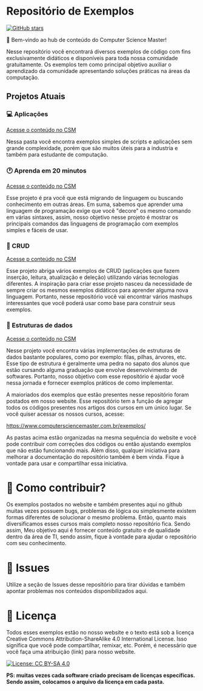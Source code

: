 

# Repositório de Exemplos

[![GitHub stars](https://img.shields.io/github/stars/ComputerScienceMaster/Exemplos.svg?style=social&label=Star&maxAge=2592000)](https://GitHub.com/ComputerScienceMaster/Exemplos/stargazers/)



 👋 Bem-vindo ao hub de conteúdo do Computer Science Master! 

Nesse repositório você encontrará diversos exemplos de código com fins exclusivamente didáticos e disponíveis para toda nossa comunidade gratuitamente. Os exemplos tem como principal objetivo auxiliar o aprendizado da comunidade apresentando soluções práticas na áreas da computação. 



## Projetos Atuais

### 💻 Aplicações

[Acesse o conteúdo no CSM](https://www.computersciencemaster.com.br/exemplos-de-aplicacoes/)

Nessa pasta você encontra exemplos simples de scripts e aplicações sem grande complexidade, porém que são muitos úteis para a industria e também para estudante de computação.

### 🕐 Aprenda em 20 minutos

[Acesse o conteúdo no CSM](https://www.computersciencemaster.com.br/aprenda-em-20-minutos/)

Esse projeto é pra você que está migrando de linguagem ou buscando conhecimento em outras áreas. Em suma, sabemos que aprender uma linguagem de programação exige que você "decore" os mesmo comando em várias sintaxes, assim, nosso objetivo nesse projeto é mostrar os principais comandos das linguagens de programação com exemplos simples e fáceis de usar.

### 🔑 CRUD

[Acesse p conteúdo no CSM](https://www.computersciencemaster.com.br/exemplos-de-crud/)

Esse projeto abriga vários exemplos de CRUD (aplicações que fazem inserção, leitura, atualização e deleção) utilizando várias tecnologias diferentes. A inspiração para criar esse projeto nasceu da necessidade de sempre criar os mesmos exemplos didáticos para aprender alguma nova linguagem. Portanto, nesse repositório você vai encontrar vários mashups interessantes que você poderá usar como base para construir seus exemplos.

###  🧠 Estruturas de dados

[Acesse o conteúdo no CSM](https://www.computersciencemaster.com.br/exercicios-de-estrutura-de-dados/)

Nesse projeto você encontra várias implementações de estruturas de dados bastante populares, como por exemplo: filas, pilhas, árvores, etc. Esse tipo de estrutura é geralmente uma pedra no sapato dos alunos que estão cursando alguma graduação que envolve desenvolvimento de softwares. Portanto, nosso objetivo com esse repositório é ajudar você nessa jornada e fornecer exemplos práticos de como implementar. 


A maioriados dos exemplos que estão presentes nesse repositório foram postados em nosso website. Esse repositório tem a função de agregar todos os códigos presentes nos artigos dos cursos em um único lugar. Se você quiser acessar os nossos cursos, acesse:

https://www.computersciencemaster.com.br/exemplos/

As pastas acima estão organizadas na mesma sequência do website e você pode contribuir com correções dos códigos ou então ajustando exemplos que não estão funcionando mais. Além disso, qualquer iniciativa para melhorar a documentação do repositório também é bem vinda. Fique à vontade para usar e compartilhar essa iniciativa.


# 🌟 Como contribuir?

Os exemplos postados no website e também presentes aqui no github muitas vezes possuem bugs, problemas de lógica ou simplesmente existem formas diferentes de solucionar o mesmo problema. Então, quanto mais diversificamos esses cursos mais completo nosso repositório fica. Sendo assim, Meu objetivo aqui é fornecer conteúdo gratuito e de qualidade dentro da área de TI, sendo assim, fique à vontade para ajudar o repositório com seu conhecimento. 

# 🎯 Issues

Utilize a seção de Issues desse repositório para tirar dúvidas e também apontar problemas nos conteúdos disponibilizados aqui.

# 📄 Licença 

Todos esses exemplos estão no nosso website e o texto está sob a licença Creative Commons Attribution-ShareAlike 4.0 International License. Isso significa que você pode compartilhar, remixar, etc. Porém, é necessário que você faça uma atribuição (link) para nosso website.

[![License: CC BY-SA 4.0](https://img.shields.io/badge/License-CC%20BY--SA%204.0-lightgrey.svg)](https://creativecommons.org/licenses/by-sa/4.0/)

**PS: muitas vezes cada software criado precisam de licenças específicas. Sendo assim, colocamos o arquivo da licença em cada pasta.**
